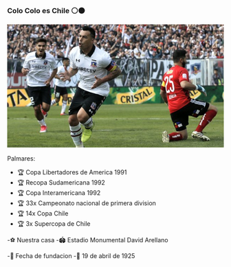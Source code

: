 ### Colo Colo es Chile ⚪⚫

![Colo Colo es lo mas grande](https://github.com/dngz/dngz/blob/main/paparedes.png)


Palmares:

- 🏆 Copa Libertadores de America 1991
- 🏆 Recopa Sudamericana 1992
- 🏆 Copa Interamericana 1992
- 🏆 33x Campeonato nacional de primera division
- 🏆 14x Copa Chile
- 🏆 3x Supercopa de Chile

-⚽ Nuestra casa
-🏟️ Estadio Monumental David Arellano

-📅 Fecha de fundacion
-📆 19 de abril de 1925

